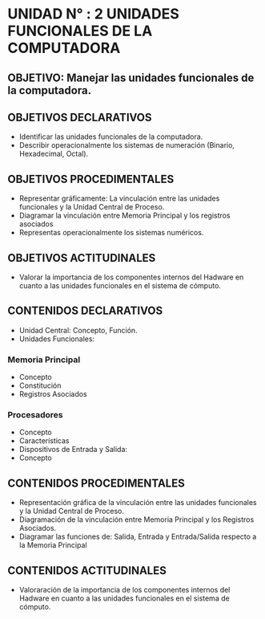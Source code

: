 # UNIDAD N° : 2 UNIDADES FUNCIONALES DE LA COMPUTADORA
## OBJETIVO: Manejar las unidades funcionales de la computadora.
## OBJETIVOS DECLARATIVOS  
- Identificar las unidades funcionales de la computadora.
- Describir operacionalmente los sistemas de numeración (Binario, Hexadecimal, Octal).
## OBJETIVOS PROCEDIMENTALES
- Representar gráficamente: La vinculación entre las unidades funcionales y la Unidad Central de Proceso.
- Diagramar la vinculación entre Memoria Principal y los registros asociados
- Representas operacionalmente los sistemas numéricos.
## OBJETIVOS ACTITUDINALES
- Valorar la importancia de los componentes internos del Hadware en cuanto a las unidades funcionales en el sistema de cómputo.

## CONTENIDOS DECLARATIVOS
- Unidad Central: Concepto, Función.
- Unidades Funcionales:
### Memoria Principal
- Concepto
- Constitución
- Registros Asociados
### Procesadores
- Concepto
- Características
- Dispositivos de Entrada y Salida:
- Concepto
## CONTENIDOS PROCEDIMENTALES
- Representación gráfica de la vinculación entre las unidades funcionales y la Unidad Central de Proceso.
- Diagramación de la vinculación entre Memoria Principal y los Registros Asociados.
- Diagramar las funciones de: Salida, Entrada y Entrada/Salida respecto a la Memoria Principal
## CONTENIDOS ACTITUDINALES
- Valoraración de la importancia de los componentes internos del Hadware en cuanto a las unidades funcionales en el sistema de cómputo.